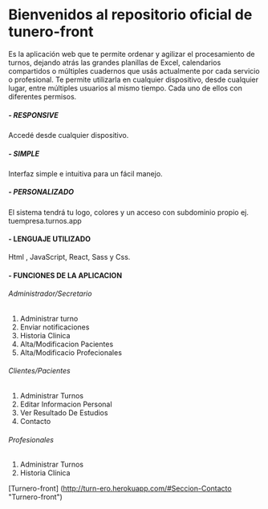 #  Bienvenidos al repositorio oficial de tunero-front 

Es la aplicación web que te permite ordenar y agilizar el procesamiento de turnos, dejando atrás las grandes planillas de Excel, calendarios compartidos o múltiples cuadernos que usás actualmente por cada servicio o profesional. Te permite utilizarla en cualquier dispositivo, desde cualquier lugar, entre múltiples usuarios al mismo tiempo. Cada uno de ellos con diferentes permisos.

##### - RESPONSIVE
Accedé desde cualquier dispositivo.
##### - SIMPLE
Interfaz simple e intuitiva para un fácil manejo.
##### - PERSONALIZADO
El sistema tendrá tu logo, colores y un acceso con subdominio propio ej. tuempresa.turnos.app
#### - LENGUAJE UTILIZADO
Html , JavaScript, React, Sass y Css.
#### - FUNCIONES DE LA APLICACION
###### Administrador/Secretario

1. Administrar turno
2. Enviar notificaciones
3. Historia Clinica
4. Alta/Modificacion Pacientes
5. Alta/Modificacio Profecionales

###### Clientes/Pacientes

1. Administrar Turnos
2. Editar Informacion Personal
3. Ver Resultado De Estudios
4. Contacto

###### Profesionales

1. Administrar Turnos
2. Historia Clínica

[Turnero-front] (http://turn-ero.herokuapp.com/#Seccion-Contacto "Turnero-front")


